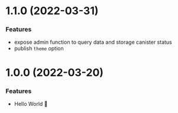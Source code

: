 # 1.1.0 (2022-03-31)

### Features

- expose admin function to query data and storage canister status
- publish `theme` option

# 1.0.0 (2022-03-20)

### Features

- Hello World 👋
